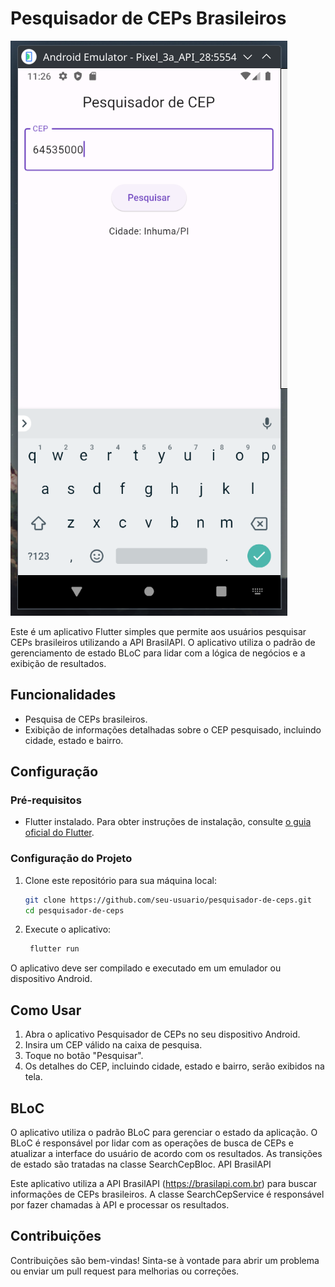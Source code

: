 # Pesquisador de CEPs Brasileiros

![Imagem do Aplicativo](assets/search_cep_app.png)

Este é um aplicativo Flutter simples que permite aos usuários pesquisar CEPs brasileiros utilizando a API BrasilAPI. O aplicativo utiliza o padrão de gerenciamento de estado BLoC para lidar com a lógica de negócios e a exibição de resultados.

## Funcionalidades

- Pesquisa de CEPs brasileiros.
- Exibição de informações detalhadas sobre o CEP pesquisado, incluindo cidade, estado e bairro.

## Configuração

### Pré-requisitos

- Flutter instalado. Para obter instruções de instalação, consulte [o guia oficial do Flutter](https://flutter.dev/docs/get-started/install).

### Configuração do Projeto

1. Clone este repositório para sua máquina local:

   ```bash
   git clone https://github.com/seu-usuario/pesquisador-de-ceps.git
   cd pesquisador-de-ceps

2. Execute o aplicativo:

   ```bash
    flutter run

O aplicativo deve ser compilado e executado em um emulador ou dispositivo Android.

## Como Usar

1. Abra o aplicativo Pesquisador de CEPs no seu dispositivo Android.
2. Insira um CEP válido na caixa de pesquisa.
3. Toque no botão "Pesquisar".
4. Os detalhes do CEP, incluindo cidade, estado e bairro, serão exibidos na tela.

## BLoC

O aplicativo utiliza o padrão BLoC para gerenciar o estado da aplicação. O BLoC é responsável por lidar com as operações de busca de CEPs e atualizar a interface do usuário de acordo com os resultados. As transições de estado são tratadas na classe SearchCepBloc.
API BrasilAPI

Este aplicativo utiliza a API BrasilAPI (https://brasilapi.com.br) para buscar informações de CEPs brasileiros. A classe SearchCepService é responsável por fazer chamadas à API e processar os resultados.

## Contribuições

Contribuições são bem-vindas! Sinta-se à vontade para abrir um problema ou enviar um pull request para melhorias ou correções.
